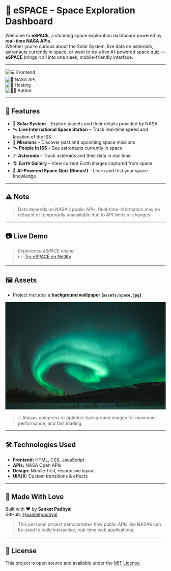 # 🚀 eSPACE – Space Exploration Dashboard  

Welcome to **eSPACE**, a stunning space exploration dashboard powered by **real-time NASA APIs**.  
Whether you’re curious about the Solar System, live data on asteroids, astronauts currently in space, or want to try a live AI-powered space quiz — **eSPACE** brings it all into one sleek, mobile-friendly interface.  

---

![💻 Frontend](https://img.shields.io/badge/Frontend-HTML%20%7C%20CSS%20%7C%20JavaScript-blue?style=for-the-badge)  
![🌌 NASA API](https://img.shields.io/badge/API-NASA-lightgrey?style=for-the-badge)  
![🚀 Hosting](https://img.shields.io/badge/Hosting-Netlify-orange?style=for-the-badge)  
![👨‍💻 Author](https://img.shields.io/badge/Author-Sanket%20Padhyal-red?style=for-the-badge)  

---

## 🌟 Features

- 🚀 **Solar System** – Explore planets and their details provided by NASA  
- 🛰️ **Live International Space Station** – Track real-time speed and location of the ISS  
- 📡 **Missions** – Discover past and upcoming space missions  
- 🛰️ **People In ISS** – See astronauts currently in space  
- ☄️ **Asteroids** – Track asteroids and their data in real time  
- 🌎 **Earth Gallery** – View current Earth images captured from space  
- 📝 **AI-Powered Space Quiz (Bonus!)** – Learn and test your space knowledge  

---

## ⚠️ Note

> Data depends on NASA's public APIs. Real-time information may be delayed or temporarily unavailable due to API limits or changes.  

---

## 📷 Live Demo

> _Experience eSPACE online:_  
👉 [Try eSPACE on Netlify](https://espacee.netlify.app/)  

---

## 🖼️ Assets  

- Project includes a **background wallpaper (`assets/space.jpg`)**.  

![Background Image](assets/space.jpg)  

> 💡 Always compress or optimize background images for maximum performance, and fast loading.

---

## 🛠️ Technologies Used

- **Frontend:** HTML, CSS, JavaScript  
- **APIs:** NASA Open APIs  
- **Design:** Mobile-first, responsive layout  
- **UI/UX:** Custom transitions & effects  

---

## 🙌 Made With Love

Built with ❤️ by **Sanket Padhyal**  
GitHub: [@sanketpadhyal](https://github.com/sanketpadhyal)  

> This personal project demonstrates how public APIs like NASA’s can be used to build interactive, real-time web applications.  

---

## 📄 License

This project is open source and available under the [MIT License](LICENSE).  
